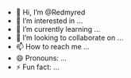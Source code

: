 - 👋 Hi, I’m @Redmyred
- 👀 I’m interested in ...
- 🌱 I’m currently learning ...
- 💞️ I’m looking to collaborate on ...
- 📫 How to reach me ...
- 😄 Pronouns: ...
- ⚡ Fun fact: ...

<!---
Redmyred/Redmyred is a ✨ special ✨ repository because its `README.md` (this file) appears on your GitHub profile.
You can click the Preview link to take a look at your changes.
--->

